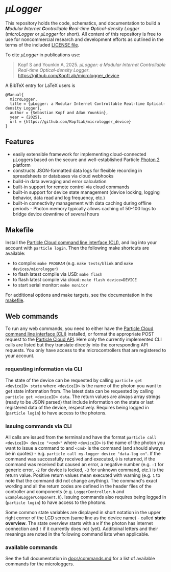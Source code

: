 # *µLogger*

This repository holds the code, schematics, and documentation to build a ***M**odular **I**nternet **C**ontrollable **R**eal-time **O**ptical-density Logger* (*microLogger* or *µLogger* for short). All content of this repository is free to use for noncommercial research and development efforts as outlined in the terms of the included [LICENSE file](LICENSE.md).

To cite *µLogger* in publications use:

> Kopf S and Younkin A, 2025. _µLogger: a Modular Internet Controllable Real-time Optical-density Logger_. <https://github.com/KopfLab/micrologger_device>

A BibTeX entry for LaTeX users is

```
@Manual{
  microLogger,
  title = {µLogger: a Modular Internet Controllable Real-time Optical-density Logger},
  author = {Sebastian Kopf and Adam Younkin},
  year = {2025},
  url = {https://github.com/KopfLab/micrologger_device}
}
```

## Features

- easily extensible framework for implementing cloud-connected µLoggers based on the secure and well-established Particle [Photon 2](https://docs.particle.io/reference/datasheets/wi-fi/photon-2-datasheet/) platform
- constructs JSON-formatted data logs for flexible recording in spreadsheets or databases via cloud webhooks
- build-in data averaging and error calculation
- built-in support for remote control via cloud commands
- built-in support for device state management (device locking, logging behavior, data read and log frequency, etc.)
- built-in connectivity management with data caching during offline periods - Photon memory typically allows caching of 50-100 logs to bridge device downtime of several hours

## Makefile

Install the [Particle Cloud command line interface (CLI)](https://github.com/spark/particle-cli), and log into your account with `particle login`. Then the following make shortcuts are available:

- to compile: `make PROGRAM` (e.g. `make tests/blink` and `make devices/micrologger`)
- to flash latest compile via USB: `make flash`
- to flash latest compile via cloud: `make flash device=DEVICE`
- to start serial monitor: `make monitor`

For additional options and make targets, see the documentation in the [makefile](makefile).

## Web commands

To run any web commands, you need to either have the [Particle Cloud command line interface (CLI)](https://github.com/spark/particle-cli) installed, or format the appropriate POST request to the [Particle Cloud API](https://docs.particle.io/reference/api/). Here only the currently implemented CLI calls are listed but they translate directly into the corresponding API requests. You only have access to the microcontrollers that are registered to your account.

### requesting information via CLI

The state of the device can be requested by calling `particle get <deviceID> state` where `<deviceID>` is the name of the photon you want to get state information from. The latest data can be requested by calling `particle get <deviceID> data`. The return values are always array strings (ready to be JSON parsed) that include information on the state or last registered data of the device, respectively. Requires being logged in (`particle login`) to have access to the photons.

### issuing commands via CLI

All calls are issued from the terminal and have the format `particle call <deviceID> device "<cmd>"` where `<deviceID>` is the name of the photon you want to issue a command to and `<cmd>` is the command (and should always be in quotes) - e.g. `particle call my-logger device "data-log on"`. If the command was successfully received and executed, `0` is returned, if the command was received but caused an error, a negative number (e.g. `-1` for generic error, `-2` for device is locked, `-3` for unknown command, etc.) is the return value. Positive return values mean executed with warning (e.g. `1` to note that the command did not change anything). The command's exact wording and all the return codes are defined in the header files of the controller and components (e.g. `LoggerController.h` and `ExampleLoggerComponent.h`). Issuing commands also requires being logged in (`particle login`) to have access to the photons.

Some common state variables are displayed in short notation in the upper right corner of the LCD screen (same line as the device name) - called **state overview**. The state overview starts with a `W` if the photon has internet connection and `!` if it currently does not (yet). Additoinal letters and their meanings are noted in the following command lists when applicable.

### available commands

See the full documentation in [docs/commands.md](docs/commands.md) for a list of available commands for the microloggers.
